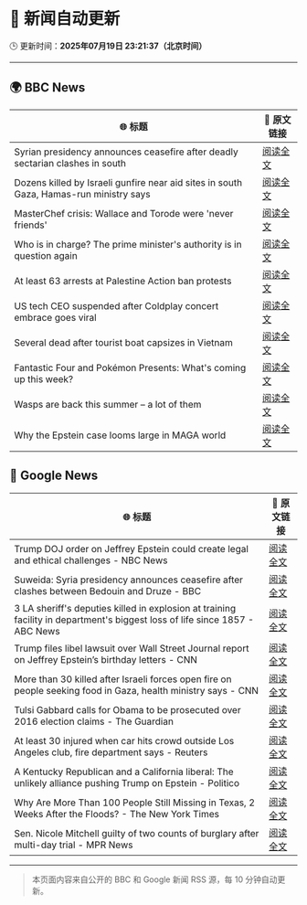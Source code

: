 # 🧠 新闻自动更新

🕒 更新时间：**2025年07月19日 23:21:37（北京时间）**

---

## 🌍 BBC News

| 🌐 标题 | 🔗 原文链接 |
|--------|-------------|
| Syrian presidency announces ceasefire after deadly sectarian clashes in south | [阅读全文](https://www.bbc.com/news/articles/c0m87d4p9gvo) |
| Dozens killed by Israeli gunfire near aid sites in south Gaza, Hamas-run ministry says | [阅读全文](https://www.bbc.com/news/articles/ce3n04w19qlo) |
| MasterChef crisis: Wallace and Torode were 'never friends' | [阅读全文](https://www.bbc.com/news/articles/cj9vgwr48gwo) |
| Who is in charge? The prime minister's authority is in question again | [阅读全文](https://www.bbc.com/news/articles/czxwe3g4wl5o) |
| At least 63 arrests at Palestine Action ban protests | [阅读全文](https://www.bbc.com/news/articles/c20rvdexj8jo) |
| US tech CEO suspended after Coldplay concert embrace goes viral | [阅读全文](https://www.bbc.com/news/articles/c80pnnn0gj3o) |
| Several dead after tourist boat capsizes in Vietnam | [阅读全文](https://www.bbc.com/news/articles/c5ypd6vr4e7o) |
| Fantastic Four and Pokémon Presents: What's coming up this week? | [阅读全文](https://www.bbc.com/news/articles/cy7n3epl1yxo) |
| Wasps are back this summer – a lot of them | [阅读全文](https://www.bbc.com/news/articles/cz7ld2jgqz2o) |
| Why the Epstein case looms large in MAGA world | [阅读全文](https://www.bbc.com/news/articles/cy8ge16d2y3o) |

## 📰 Google News

| 🌐 标题 | 🔗 原文链接 |
|--------|-------------|
| Trump DOJ order on Jeffrey Epstein could create legal and ethical challenges - NBC News | [阅读全文](https://news.google.com/rss/articles/CBMivAFBVV95cUxOcTdKUUV2SnZ4MTdiRGh3aU1FR1VkdFlLN0lpQmhmaldWNTMyWER3NTdCcklTakVXbWd4TXBCTEJLa05zNzJ4UlMwWEZWSUtEd2Q2VnNaRFhTUnR0WnM4UDQyMXBmLUpCdXRGZ1NOMHRJbVhJMGtQQ0tYd0w1RV9pSFp4OTB6YWlZRDRhUXVRRllJOXV3ZVNCNjQta3czZzZibHVUaTdoOXdaWDh4VDNIdzlFVFZmeG4zRUhhS9IBVkFVX3lxTE1DRWRCUW90cXRSV2dFdWNPR3A4SVVobDlWcDkycDFIRTZzUXJkYkVNeE93eUdZLXFTcjBSbFk1NWszMWZuby11bXlvbVNXemlzcnFZY0RR?oc=5) |
| Suweida: Syria presidency announces ceasefire after clashes between Bedouin and Druze - BBC | [阅读全文](https://news.google.com/rss/articles/CBMiWkFVX3lxTE5pUVRWTEVXRlZYMzZfRTQ1SWU5dUdpZFI3Q25sT1RxdlRnT0FJRno3LUFOVGYwbkV1VW1BcXoxanRod19nMUU1WGtuT2M0QXhGRlNEdXhzNmpld9IBX0FVX3lxTE9tVHc2SmNGLXpGQ0h1SGI4LUFvMFliUHdKcGtQY2FrbmhQZHFWUU1aYlFZbUpVOTR4Tks4Y0ZfSUR6ZjJEaG5QVk5VSTZFYW1udGIyV3dNWU9NYk82SVY4?oc=5) |
| 3 LA sheriff's deputies killed in explosion at training facility in department's biggest loss of life since 1857 - ABC News | [阅读全文](https://news.google.com/rss/articles/CBMiqAFBVV95cUxNRjlSLWtwczlfUlRZU1Uwbko3THU2VlhGZE9nM29PQ2NwRG44cTVoRnd3Vm1Nd09RczNKTWNMNi1Ec2RJMGFQWUFDTll1VGRMVUl5TmpNbm94VFRVQkZOUWVhUzZEVGtFaHp6aHp6Z05xYW8tWGpCbXY1OEs0Z1B0SkdjNlpkTWtjZ1lBVjY4Zl94c0gyNzFaVkpoRVdFQm5kU1NfQ0JKb0LSAa4BQVVfeXFMUFN4Y3FnWWtMeVV3amd5dlVOQ1NvQ0VBUnA1ajF3eVl4MGxBYmZZajBIYTYtV0lfX3czUGVNLXdpRnphc2JORVhyVDVJR3d0RjNFc05RYTJ4ai1MMm0wWVc0ZkhDamN2a2RtbFZ3Y2lVMkdyV01qeExSN0g0c2hjUDFjMjJJQXAtcVRHeUFwcWRmLUY2Nl94SDNldGVGbzVISnpDdUY0d0tWT2U5TEpR?oc=5) |
| Trump files libel lawsuit over Wall Street Journal report on Jeffrey Epstein’s birthday letters - CNN | [阅读全文](https://news.google.com/rss/articles/CBMiiAFBVV95cUxNampDV0tGcUhrSjRzV25iOHZVNUdkb1lQWXZHTVh3YnNsSTRvSlljVGpSeEU3U19xS0E2ZHVaQlZMWGszT1RlWDdKM28tWWh1b0VaX2FMNk5QYXFMcjhLay1oeHNJYzlyek82eFktTXdrdXRJM1RzSkhxMlJ6ZnI4UzEwbzVKWDAx0gGOAUFVX3lxTFBKX3lacG9OMjVkV1hRdFhILTdZZEpOaDZYTTJpbldsb2ZMZlNRR3g3bWRjYUp1SVNJcGpjM1VUZ1M0bGNXdVRud3ZFUVZ0ODJjcXV4ZjRGZXA0b0tlRk44N1UzTklqTURBZkFCYVVLVjBVTDdrRHdEd0g0Nm5VN1NWODBJc0s0OUFtem9yUmc?oc=5) |
| More than 30 killed after Israeli forces open fire on people seeking food in Gaza, health ministry says - CNN | [阅读全文](https://news.google.com/rss/articles/CBMiggFBVV95cUxQNUVYNTlQWGlPUW5wbXpzaldSZXI0NF83M2JzOC1QSWpuTTIxaG1ZU1htcnR0N1pwZWVPMHA1d2J5VDlVcDhjbnRoTEdnc3VvZ1VHYVM0TDZvSFVUWlQ1djRsQ2tQeEY3QnEtY0QzcGg5cHhQQ0haWGw1Y204QVhWZnJ30gGHAUFVX3lxTE91QlA4Z1RoRVg2dUc2Z0tjc3FRMEVtMVlsZWlFVWV2Uzh0NkRyOFR6NkZEbzVxRHl2RVlZOGhvbGcxdVJ4Q2FWMkt0SVdHU1laV1JOWUFvV0xKU080eTRxVk9HR3ZRVlZJNUtsSm9sY2hBMG1ycTBncVhGNmt3ckVpS0hPZjRwaw?oc=5) |
| Tulsi Gabbard calls for Obama to be prosecuted over 2016 election claims - The Guardian | [阅读全文](https://news.google.com/rss/articles/CBMikgFBVV95cUxNM0xHWU11enVKTEZQNWJKRnlHUjdYZnQ2c3hoczZpd0txMnVxUUJ4VVV0RENDN2V5SFBETmF3NmhLZ3dxc1NGejFrak91UnNBMzE4ZHZRd0JEVnc5T2o4RUdpU29WVGxZQ1lFd2N6M3lwYVduLWtOUnJhYTUzQ2RxVE9xc2dfREExZ0MtT3FmR2c1dw?oc=5) |
| At least 30 injured when car hits crowd outside Los Angeles club, fire department says - Reuters | [阅读全文](https://news.google.com/rss/articles/CBMivwFBVV95cUxNYUNla1pPaUxGaDBKcWhKSjdyYVppUlE2N0IzdF9GeXp2clFnV3FYMkN5c2EyZjBOMkpGX2dNd3RQdnh0R2VBV19DLVlqdGNuUFhjNlJhM2JKQ25ZdU8ydWpmVlZldXJPU1REZW5YZVhQYVJvbHRHZkVOZWR4Yjl2Wm5qdm1sSVp4dEs0S2dneUNvUTFKbHpkT0VXS3hpQ21XMndvMjNlV3ZnaE1WaUtFU0FuTlpzX3lOM3lsVnJUTQ?oc=5) |
| A Kentucky Republican and a California liberal: The unlikely alliance pushing Trump on Epstein - Politico | [阅读全文](https://news.google.com/rss/articles/CBMisAFBVV95cUxPb2NQdTRRdFJicDBtR0NWX1NOSW5ycmNyMGtzZEVmSVMtS2hlYnBHSERqLTIzN1lBUUhoQWZoN1NPS0VMcXhCWW9MQk5MaHVjbTB5VGJodWhiWDlvdWZUVXdZc3hIWk1KNk91TU5jUnUwOG9PVThQOE4ydkJ1aVF0OFhDWWg0U1Uwb2t2MThFeG1iUWpmaXZUQi1rblVJTFVseHFnZE16amU0TWl2UF9hQg?oc=5) |
| Why Are More Than 100 People Still Missing in Texas, 2 Weeks After the Floods? - The New York Times | [阅读全文](https://news.google.com/rss/articles/CBMifEFVX3lxTE9FejAtTnVpM0VaRU1yTlUtWXRQZXN1aVhsUmdqeXNwcWhLUG93eDVoQV9zWlM4Z1lkMG5CcUFnN1FRWFlVeTh6Q0hsMWV1STQ4VzZsRE9PbFA2a3k1VjJubkdQa2stZFM3aWkwMHg0Sy12TXE1Uk1Vc0hfbDg?oc=5) |
| Sen. Nicole Mitchell guilty of two counts of burglary after multi-day trial - MPR News | [阅读全文](https://news.google.com/rss/articles/CBMiigFBVV95cUxOZjhlMmFLVXdZdUVmaUR3dklLbzNJRU90cEFQejVkOE5neE0wVi1fWjRsN3dBMmpoSzNtZWZITmxtNGU3RGMxa1RLR0JKT0V5ei1GbDNqVVZuaE1IR2l0NnpSZjNOOExpc3lKcnEtMUl1ek43MzU4TzZReUN1ZjE3TG1YU0RwSFRENlE?oc=5) |

---
> 本页面内容来自公开的 BBC 和 Google 新闻 RSS 源，每 10 分钟自动更新。